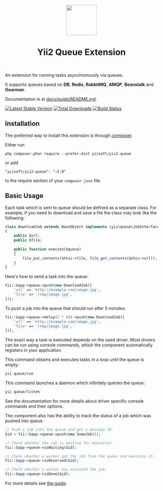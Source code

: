 <p align="center">
    <a href="https://github.com/yiisoft" target="_blank">
        <img src="https://avatars0.githubusercontent.com/u/993323" height="100px">
    </a>
    <h1 align="center">Yii2 Queue Extension</h1>
    <br>
</p>

An extension for running tasks asynchronously via queues.

It supports queues based on **DB**, **Redis**, **RabbitMQ**, **AMQP**, **Beanstalk** and **Gearman**.

Documentation is at [docs/guide/README.md](docs/guide/README.md).

[![Latest Stable Version](https://poser.pugx.org/yiisoft/yii2-queue/v/stable.svg)](https://packagist.org/packages/yiisoft/yii2-queue)
[![Total Downloads](https://poser.pugx.org/yiisoft/yii2-queue/downloads.svg)](https://packagist.org/packages/yiisoft/yii2-queue)
[![Build Status](https://travis-ci.org/yiisoft/yii2-queue.svg?branch=master)](https://travis-ci.org/yiisoft/yii2-queue)

Installation
------------

The preferred way to install this extension is through [composer](http://getcomposer.org/download/).

Either run

```
php composer.phar require --prefer-dist yiisoft/yii2-queue
```

or add

```
"yiisoft/yii2-queue": "~2.0"
```

to the require section of your `composer.json` file.

Basic Usage
-----------

Each task which is sent to queue should be defined as a separate class.
For example, if you need to download and save a file the class may look like the following:

```php
class DownloadJob extends BaseObject implements \yii\queue\JobInterface
{
    public $url;
    public $file;
    
    public function execute($queue)
    {
        file_put_contents($this->file, file_get_contents($this->url));
    }
}
```

Here's how to send a task into the queue:

```php
Yii::$app->queue->push(new DownloadJob([
    'url' => 'http://example.com/image.jpg',
    'file' => '/tmp/image.jpg',
]));
```
To push a job into the queue that should run after 5 minutes:

```php
Yii::$app->queue->delay(5 * 60)->push(new DownloadJob([
    'url' => 'http://example.com/image.jpg',
    'file' => '/tmp/image.jpg',
]));
```

The exact way a task is executed depends on the used driver. Most drivers can be run using
console commands, which the component automatically registers in your application.

This command obtains and executes tasks in a loop until the queue is empty:

```sh
yii queue/run
```

This command launches a daemon which infinitely queries the queue:

```sh
yii queue/listen
```

See the documentation for more details about driver specific console commands and their options.

The component also has the ability to track the status of a job which was pushed into queue.

```php
// Push a job into the queue and get a message ID.
$id = Yii::$app->queue->push(new SomeJob());

// Check whether the job is waiting for execution.
Yii::$app->queue->isWaiting($id);

// Check whether a worker got the job from the queue and executes it.
Yii::$app->queue->isReserved($id);

// Check whether a worker has executed the job.
Yii::$app->queue->isDone($id);
```



For more details see [the guide](docs/guide/README.md).


